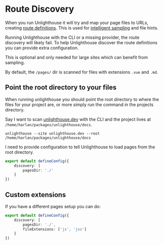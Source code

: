 # Route Discovery

When you run Unlighthouse it will try and map your page files to URLs, creating [route definitions](/glossary/#route-definition). This is used for [intelligent sampling](/guide/sampling)
and file hints.

Running Unlighthouse with the CLI or a missing provider, the route discovery will likely fail. To help Unlighthouse discover the route definitions you can provide extra configuration.

This is optional and only needed for large sites which can benefit from sampling.

By default, the `/pages/` dir is scanned for files with extensions `.vue` and `.md`.

## Point the root directory to your files

When running unlighthouse you should point the root directory to where the files for your project are, or more simply
run the command in the projects directory.

Say I want to scan [unlighthouse.dev](https://unlighthouse.dev) with the CLI and the project lives at `/home/harlan/packages/unlighthouse/docs`. 

```shell
unlighthouse --site unlighthouse.dev --root /home/harlan/packages/unlighthouse/docs
```

I need to provide configuration to tell Unlighthouse to load pages from the root directory.

```ts
export default defineConfig({
    discovery: [
        pagesDir: './'
    ]
})
```

## Custom extensions

If you have a different pages setup you can do:

```ts
export default defineConfig({
    discovery: [
        pagesDir: './',
        fileExtensions: ['js', 'jxs']
    ]
})
```
